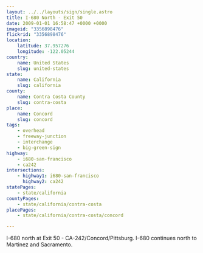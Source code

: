 ```yaml
---
layout: ../../layouts/sign/single.astro
title: I-680 North - Exit 50
date: 2009-01-01 16:58:47 +0000 +0000
imageid: "3356898476"
flickrid: "3356898476"
location:
    latitude: 37.957276
    longitude: -122.05244
country:
    name: United States
    slug: united-states
state:
    name: California
    slug: california
county:
    name: Contra Costa County
    slug: contra-costa
place:
    name: Concord
    slug: concord
tags:
    - overhead
    - freeway-junction
    - interchange
    - big-green-sign
highway:
    - i680-san-francisco
    - ca242
intersections:
    - highway1: i680-san-francisco
      highway2: ca242
statePages:
    - state/california
countyPages:
    - state/california/contra-costa
placePages:
    - state/california/contra-costa/concord

---
```

I-680 north at Exit 50 - CA-242/Concord/Pittsburg. I-680 continues north to Martinez and Sacramento.